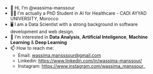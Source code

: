 
- 👋 Hi, I’m @wassima-manssour
- 👩‍🎓 I'm actually a PhD Student in AI for Healthcare - CADI AYYAD UNIVERSITY, Morocco
- 🖥️ I am a Data Scientist with a strong background in software development and web design.
- 👀 I’m interested in **Data Analysis**, **Artificial Inteligence**, **Machine Learning** & **Deep Learning** 
- 📫 How to reach me:
    - Email: wassima.mansssour@gmail.com
    - Linkedin: https://www.linkedin.com/in/wassima-manssour/
    - Instagram:  https://www.instagram.com/wassima_manssour_

<!---

wassima-manssour/wassima-manssour is a ✨ special ✨ repository because its `README.md` (this file) appears on your GitHub profile.
You can click the Preview link to take a look at your changes.
--->
